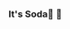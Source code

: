 ### It's Soda🍾 👋

<!--
**DevTeady/DevTeady** is a ✨ _special_ ✨ repository because its `README.md` (this file) appears on your GitHub profile.

Here are some ideas to get you started:

- 🔭 I’m currently working like a noob...
- 🌱 I’m currently learning python...
- 👯 I’m looking to collaborate on Youtube...
- 🤔 I’m looking for help with mankinds...
- 💬 Ask me about nothing...
- 📫 How to reach me: https://t.me/DarkSoda01...
- 😄 Pronouns: dark🌚 then soda🍾 ...
- ⚡ Fun fact: Don't Trust Soda Anyways! ...
-->
